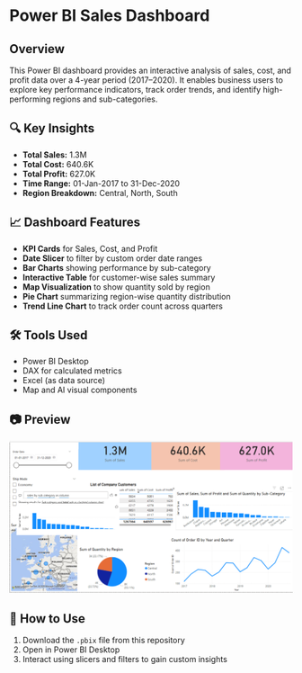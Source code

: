 
#  Power BI Sales Dashboard

## Overview
This Power BI dashboard provides an interactive analysis of sales, cost, and profit data over a 4-year period (2017–2020). It enables business users to explore key performance indicators, track order trends, and identify high-performing regions and sub-categories.

## 🔍 Key Insights
- **Total Sales:** 1.3M  
- **Total Cost:** 640.6K  
- **Total Profit:** 627.0K  
- **Time Range:** 01-Jan-2017 to 31-Dec-2020  
- **Region Breakdown:** Central, North, South

## 📈 Dashboard Features
- **KPI Cards** for Sales, Cost, and Profit
- **Date Slicer** to filter by custom order date ranges
- **Bar Charts** showing performance by sub-category
- **Interactive Table** for customer-wise sales summary
- **Map Visualization** to show quantity sold by region
- **Pie Chart** summarizing region-wise quantity distribution
- **Trend Line Chart** to track order count across quarters

## 🛠️ Tools Used
- Power BI Desktop
- DAX for calculated metrics
- Excel (as data source)
- Map and AI visual components

## 📷 Preview
![Sales Dashboard Preview](./Screenshot%202025-05-03%20221951.png)

## 🚀 How to Use
1. Download the `.pbix` file from this repository
2. Open in Power BI Desktop
3. Interact using slicers and filters to gain custom insights

